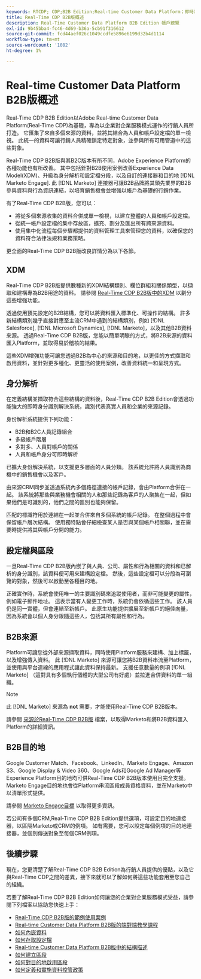 ```yaml
---
keywords: RTCDP; CDP;B2B Edition;Real-time Customer Data Platform；即時客戶資料平台；即時cdp;b2b; CDP；客戶AI
title: Real-Time CDP B2B版概述
description: Real-Time Customer Data Platform B2B Edition 帳戶總覽
exl-id: 9b45bba4-fc46-4d69-b36a-5cb91f316612
source-git-commit: fcd44aef026c1049ccdfe5896e6199d32b4d1114
workflow-type: tm+mt
source-wordcount: '1082'
ht-degree: 1%

---
```


# Real-time Customer Data Platform B2B版概述

Real-Time CDP B2B Edition以Adobe Real-time Customer Data Platform(Real-Time CDP)為基礎，專為以企業對企業服務模式運作的行銷人員所打造。 它匯集了來自多個來源的資料，並將其結合為人員和帳戶設定檔的單一檢視。 此統一的資料可讓行銷人員精確鎖定特定對象，並參與所有可用管道中的這些對象。

Real-Time CDP B2B版與其B2C版本有所不同，Adobe Experience Platform的各種功能也有所改善。 其中包括針對B2B使用案例改善Experience Data Model(XDM)、升級為身分解析和設定檔分段，以及自訂的連接器和目的地 [!DNL Marketo Engage]. 此 [!DNL Marketo] 連接器可讓B2B品牌將其領先業界的B2B參與資料與行為資訊連結，以培育銷售機會並增強以帳戶為基礎的行銷作業。

有了Real-Time CDP B2B版，您可以：

* 將從多個來源收集的資料合併成單一檢視，以建立整體的人員和帳戶設定檔。
* 從統一帳戶設定檔的集中存放區，擴充、劃分及匯出所有跨來源資料。
* 使用集中化流程每個步驟都提供的資料管理工具來管理您的資料，以確保您的資料符合法律法規和業務策略。

更全面的Real-Time CDP B2B版改良詳情分為以下各節。

## XDM

Real-Time CDP B2B版提供數種新的XDM結構類別、欄位群組和關係類型，以擷取和建構專為B2B用途的資料。 請參閱 [Real-Time CDP B2B版中的XDM](./schemas/b2b.md) 以劃分這些增強功能。

透過使用預先設定的B2B結構，您可以將資料匯入標準化、可操作的結構。 許多新結構類別幾乎直接對應至主流CRM中遇到的結構類別，例如 [!DNL Salesforce], [!DNL Microsoft Dynamics], [!DNL Marketo]，以及其他B2B資料來源。 透過Real-Time CDP B2B版，您能以簡單明瞭的方式，將B2B來源的資料匯入Platform，並取得易於稽核的結果。

這些XDM增強功能可讓您透過B2B為中心的來源和目的地，以更佳的方式擷取和啟用資料，並針對更多種化、更靈活的使用案例，改善資料統一和呈現方式。

## 身分解析

在定義結構並擷取符合這些結構的資料後，Real-Time CDP B2B Edition會透過功能強大的即時身分識別解決系統，識別代表真實人員和企業的來源記錄。

身份解析系統提供下列功能：

* B2B和B2C人員記錄組合
* 多級帳戶階層
* 多對多、人員對帳戶的關係
* 人員和帳戶身分可即時解析

已擴大身份解決系統，以支援更多層面的人員分類。 該系統允許將人員識別為商機中的銷售機會以及客戶。

由來源CRM同步並透過系統內多個路徑連接的帳戶記錄，會由Platform合併在一起。 該系統將那些與業務機會相關的人和那些記錄為客戶的人聚集在一起，但如果他們是可識別的，他們之間的區別也能夠保留。

匹配的標識符用於連結在一起並合併來自多個系統的帳戶記錄。 在整個過程中會保留帳戶層次結構。 使用獨特點會仔細檢查某人是否與某個帳戶相關聯，並在需要時提供將其與帳戶分開的能力。

## 設定檔與區段

一旦Real-Time CDP B2B版內嵌了與人員、公司、屬性和行為相關的資料和已解析的身分識別，該資料便可用來建構設定檔。 然後，這些設定檔可以分段為可瀏覽的對象，然後可以啟動至各種目的地。

正確實作時，系統會使用唯一的主要識別碼來追蹤使用者，而非可能變更的屬性，例如電子郵件地址。 這表示當有人變更工作時，系統仍會依循這些工作。 該人員仍是同一實體，但會連結至新帳戶。 此原生功能提供擴展至新帳戶的絕佳向量，因為系統會以個人身分跟隨這些人，包括其所有屬性和行為。

## B2B來源

Platform可讓您從外部來源擷取資料，同時使用Platform服務來建構、加上標籤，以及增強傳入資料。 此 [!DNL Marketo] 來源可讓您將B2B資料串流至Platform，並使用與平台連線的應用程式讓此資料保持最新。 支援任意數量的例項 [!DNL Marketo] （這對具有多個執行個體的大型公司有好處）並拉進合併資料的單一組織。

>[!NOTE]
>
>此 [!DNL Marketo] 來源為 **not** 需要，才能使用Real-Time CDP B2B版本。

請參閱 [來源於Real-Time CDP B2B版](./sources/b2b.md) 檔案，以取得Marketo和將B2B資料匯入Platform的詳細資訊。

## B2B目的地

Google Customer Match、Facebook、LinkedIn、Marketo Engage、Amazon S3、Google Display &amp; Video 360、Google Ads和Google Ad Manager等Experience Platform目的地均可供Real-Time CDP B2B版本使用且完全支援。 Marketo Engage目的地也會從Platform串流區段成員資格資料，並在Marketo中以清單形式提供。

請參閱 [Marketo Engage目標](../destinations/catalog/adobe/marketo-engage.md) 以取得更多資訊。

若公司有多個CRM,Real-Time CDP B2B Edition提供選項，可設定目的地連接器，以區隔Marketo或CRM的例項。 如有需要，您可以設定每個例項的目的地連接器，並個別傳送對象至每個CRM例項。

## 後續步驟

現在，您更清楚了解Real-Time CDP B2B Edition為行銷人員提供的優點，以及它與Real-Time CDP之間的差異，接下來就可以了解如何將這些功能套用至您自己的組織。

若要了解Real-Time CDP B2B Edition如何讓您的企業對企業服務模式受益，請參閱下列檔案以協助您快速上手：

* [Real-Time CDP B2B版的範例使用案例](./b2b-use-case.md)
* [Real-time Customer Data Platform B2B版的端對端教學課程](./b2b-tutorial.md)
* [如何內嵌資料](./sources/b2b.md)
* [如何存取設定檔](./profile/profile-overview.md)
* [Real-time Customer Data Platform B2B版中的結構描述](./schemas/b2b.md)
* [如何建立區段](./segmentation/b2b.md)
* [如何對目的地啟用區段](./destinations/b2b.md)
* [如何定義和實施資料控管政策](./privacy/data-governance-overview.md)
